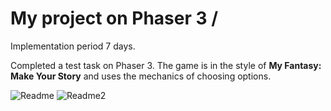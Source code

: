 # My project on Phaser 3 / 

Implementation period 7 days.

Completed a test task on Phaser 3.
The game is in the style of <b>My Fantasy: Make Your Story</b> and uses the mechanics of choosing options.

![Readme](https://user-images.githubusercontent.com/91686513/172148268-2c5695bc-0ad6-4e0c-954c-0a35d5a77da2.png)
![Readme2](https://user-images.githubusercontent.com/91686513/172148417-e0e73c10-3106-43d7-b702-ebe5ecb2178b.png)
